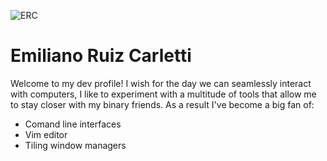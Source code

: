 ![ERC](https://eruizc.dev/metaimg.png)

# Emiliano Ruiz Carletti

Welcome to my dev profile! I wish for the day we can seamlessly interact with
computers, I like to experiment with a multitude of tools that allow me to stay
closer with my binary friends. As a result I've become a big fan of:

 - Comand line interfaces
 - Vim editor
 - Tiling window managers
